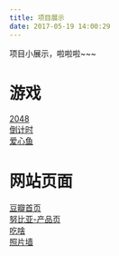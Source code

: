 ```yaml
---
title: 项目展示
date: 2017-05-19 14:00:29
---
```

项目小展示，啦啦啦~~~

# 游戏

<a href="/project/2048/index.html" target="_blank">2048</a> <br /> <a href="/project/countDown/index.html" target="_blank">倒计时</a> <br /><a href="/project/heartFish/index.html" target="_blank">爱心鱼</a>

# 网站页面 

<a href="/project/douban" target="_blank" >豆瓣首页</a> <br /><a href="/project/nubia" target="_blank" >努比亚-产品页</a> <br /> <a href="/project/eatWhat/eat.html" target="_blank" >吃啥</a> <br /> <a href="/project/myStory" target="_blank" >照片墙</a> 
